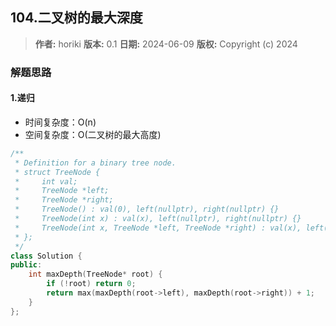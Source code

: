 ## 104.二叉树的最大深度

> **作者:** horiki
> **版本:** 0.1
> **日期:** 2024-06-09
> **版权:** Copyright (c) 2024

### 解题思路
#### 1.递归

- 时间复杂度：O(n)
- 空间复杂度：O(二叉树的最大高度)

```C++
/**
 * Definition for a binary tree node.
 * struct TreeNode {
 *     int val;
 *     TreeNode *left;
 *     TreeNode *right;
 *     TreeNode() : val(0), left(nullptr), right(nullptr) {}
 *     TreeNode(int x) : val(x), left(nullptr), right(nullptr) {}
 *     TreeNode(int x, TreeNode *left, TreeNode *right) : val(x), left(left), right(right) {}
 * };
 */
class Solution {
public:
    int maxDepth(TreeNode* root) {
        if (!root) return 0;
        return max(maxDepth(root->left), maxDepth(root->right)) + 1;
    }
};
```